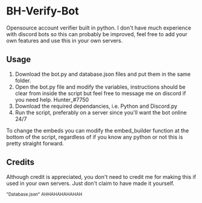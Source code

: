 # BH-Verify-Bot
Opensource account verifier built in python.
I don't have much experience with discord bots so this can probably be improved, feel free to add your own features and use this in your own servers.

## Usage

1) Download the bot.py and database.json files and put them in the same folder.
2) Open the bot.py file and modify the variables, instructions should be clear from inside the script but feel free to message me on discord if you need help. Hunter_#7750
3) Download the required dependancies, i.e. Python and Discord.py
4) Run the script, preferably on a server since you'll want the bot online 24/7

To change the embeds you can modify the embed_builder function at the bottom of the script, regardless of if you know any python or not this is pretty straight forward.

## Credits

Although credit is appreciated, you don't need to credit me for making this if used in your own servers. Just don't claim to have made it yourself.

<sup>"Database.json" AHHAHAHAHAHAH</sup>

